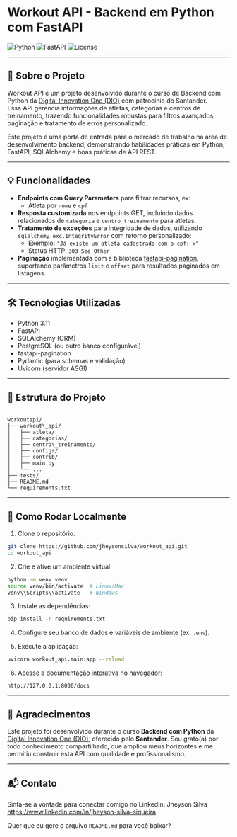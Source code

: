 # Workout API - Backend em Python com FastAPI

![Python](https://img.shields.io/badge/python-3.11-blue)
![FastAPI](https://img.shields.io/badge/FastAPI-v0.95-green)
![License](https://img.shields.io/badge/license-MIT-lightgrey)

---

## 🚀 Sobre o Projeto

Workout API é um projeto desenvolvido durante o curso de Backend com Python da [Digital Innovation One (DIO)](https://digitalinnovation.one) com patrocínio do Santander.  
Essa API gerencia informações de atletas, categorias e centros de treinamento, trazendo funcionalidades robustas para filtros avançados, paginação e tratamento de erros personalizado.  

Este projeto é uma porta de entrada para o mercado de trabalho na área de desenvolvimento backend, demonstrando habilidades práticas em Python, FastAPI, SQLAlchemy e boas práticas de API REST.

---

## 💡 Funcionalidades

- **Endpoints com Query Parameters** para filtrar recursos, ex:  
  - Atleta por `nome` e `cpf`  
- **Resposta customizada** nos endpoints GET, incluindo dados relacionados de `categoria` e `centro_treinamento` para atletas.  
- **Tratamento de exceções** para integridade de dados, utilizando `sqlalchemy.exc.IntegrityError` com retorno personalizado:  
  - Exemplo: `"Já existe um atleta cadastrado com o cpf: x"`  
  - Status HTTP: `303 See Other`  
- **Paginação** implementada com a biblioteca [fastapi-pagination](https://github.com/uriyyo/fastapi-pagination), suportando parâmetros `limit` e `offset` para resultados paginados em listagens.

---

## 🛠 Tecnologias Utilizadas

- Python 3.11  
- FastAPI  
- SQLAlchemy (ORM)  
- PostgreSQL (ou outro banco configurável)  
- fastapi-pagination  
- Pydantic (para schemas e validação)  
- Uvicorn (servidor ASGI)  

---

## 📁 Estrutura do Projeto

```

workoutapi/
├── workout\_api/
│   ├── atleta/
│   ├── categorias/
│   ├── centro\_treinamento/
│   ├── configs/
│   ├── contrib/
│   ├── main.py
│   └── ...
├── tests/
├── README.md
└── requirements.txt

````

---

## 🔧 Como Rodar Localmente

1. Clone o repositório:  
```bash
git clone https://github.com/jheysonsilva/workout_api.git
cd workout_api
````

2. Crie e ative um ambiente virtual:

```bash
python -m venv venv
source venv/bin/activate  # Linux/Mac
venv\\Scripts\\activate   # Windows
```

3. Instale as dependências:

```bash
pip install -r requirements.txt
```

4. Configure seu banco de dados e variáveis de ambiente (ex: `.env`).

5. Execute a aplicação:

```bash
uvicorn workout_api.main:app --reload
```

6. Acesse a documentação interativa no navegador:

```
http://127.0.0.1:8000/docs
```

---

## 🙏 Agradecimentos

Este projeto foi desenvolvido durante o curso **Backend com Python** da [Digital Innovation One (DIO)](https://digitalinnovation.one), oferecido pelo **Santander**.
Sou grato(a) por todo conhecimento compartilhado, que ampliou meus horizontes e me permitiu construir esta API com qualidade e profissionalismo.

---

## 📬 Contato

Sinta-se à vontade para conectar comigo no LinkedIn:
Jheyson Silva https://www.linkedin.com/in/jheyson-silva-siqueira

Quer que eu gere o arquivo `README.md` para você baixar?
```
